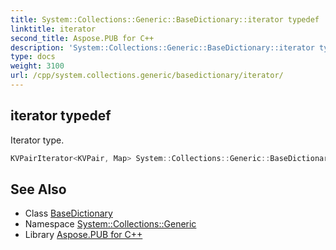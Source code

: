 ```yaml
---
title: System::Collections::Generic::BaseDictionary::iterator typedef
linktitle: iterator
second_title: Aspose.PUB for C++
description: 'System::Collections::Generic::BaseDictionary::iterator typedef. Iterator type in C++.'
type: docs
weight: 3100
url: /cpp/system.collections.generic/basedictionary/iterator/
---
```

## iterator typedef


Iterator type.

```cpp
KVPairIterator<KVPair, Map> System::Collections::Generic::BaseDictionary< Map >::iterator
```

## See Also

* Class [BaseDictionary](../)
* Namespace [System::Collections::Generic](../../)
* Library [Aspose.PUB for C++](../../../)
